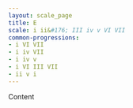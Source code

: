 ```yaml
---
layout: scale_page
title: E
scale: i ii&#176; III iv v VI VII
common-progressions:
- i VI VII
- i iv VII
- i iv v
- i VI III VII
- ii v i
---
```


Content